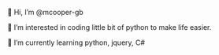 👋 Hi, I’m @mcooper-gb

👀 I’m interested in coding little bit of python to make life easier.

🌱 I’m currently learning python, jquery, C#

<!---
mcooper-gb/mcooper-gb is a ✨ special ✨ repository because its `README.md` (this file) appears on your GitHub profile.
You can click the Preview link to take a look at your changes.
--->
